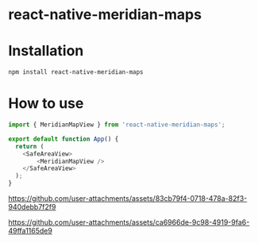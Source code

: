 # react-native-meridian-maps

# Installation
```
npm install react-native-meridian-maps
```

# How to use
```js
import { MeridianMapView } from 'react-native-meridian-maps';

export default function App() {
  return (
    <SafeAreaView>
        <MeridianMapView />
    </SafeAreaView>
  );
}

```

https://github.com/user-attachments/assets/83cb79f4-0718-478a-82f3-940debb7f2f9

https://github.com/user-attachments/assets/ca6966de-9c98-4919-9fa6-49ffa1165de9

